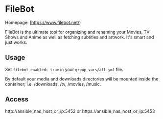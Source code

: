 # FileBot

Homepage: [https://www.filebot.net/)


FileBot is the ultimate tool for organizing and renaming your Movies, TV Shows and Anime as well as fetching subtitles and artwork. It's smart and just works.


## Usage

Set `filebot_enabled: true` in your `group_vars/all.yml` file.

By default your media and downloads directories will be mounted inside the container; i.e. /downloads, /tv, /movies, /music. 

## Access

http://ansible_nas_host_or_ip:5452 or https://ansible_nas_host_or_ip:5453
